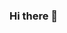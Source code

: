 ### Hi there 👋

<!--
**neu-joel/neu-joel** is a ✨ _special_ ✨ repository because its `README.md` (this file) appears on your GitHub profile.

Here are some ideas to get you started:

- 🔭 I’m currently working on ...
- 🌱 I’m currently studying Computer Science and Game Development at Northeastern University.
- 👯 I’m looking to collaborate on ...
- 🤔 I’m looking for help with ...
- 💬 Ask me about ...
- 📫 How to reach me: Email - noel.joe@northeastern.edu
- 😄 Pronouns: ...
- ⚡ Fun fact: ...
-->
